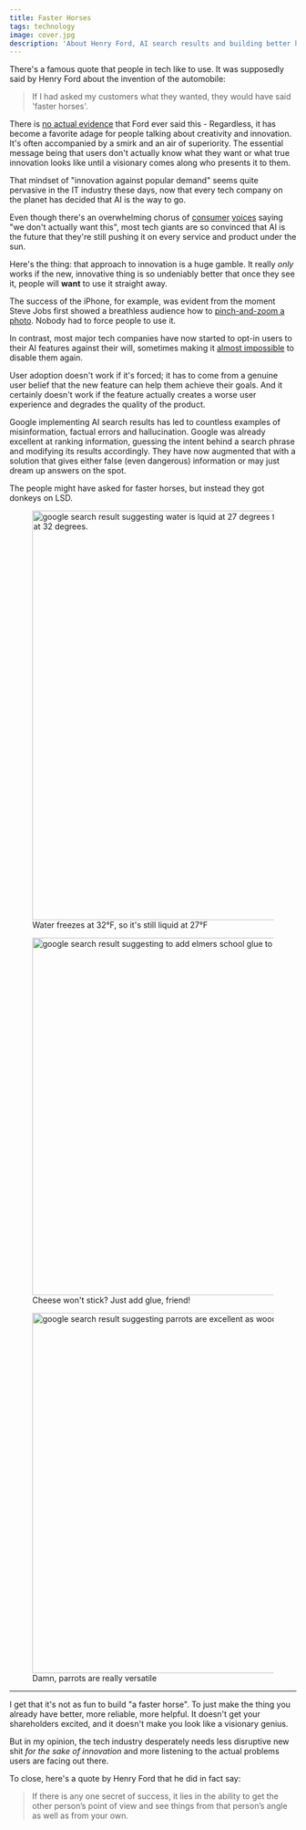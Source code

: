 ```yaml
---
title: Faster Horses
tags: technology
image: cover.jpg
description: 'About Henry Ford, AI search results and building better horses for your users.'
---
```


<p class="lead">There's a famous quote that people in tech like to use. It was supposedly said by Henry Ford about the invention of the automobile:</p>

> If I had asked my customers what they wanted, they would have said 'faster horses'.

There is [no actual evidence](https://quoteinvestigator.com/2011/07/28/ford-faster-horse/) that Ford ever said this - Regardless, it has become a favorite adage for people talking about creativity and innovation. It's often accompanied by a smirk and an air of superiority. The essential message being that users don't actually know what they want or what true innovation looks like until a visionary comes along who presents it to them.

That mindset of "innovation against popular demand" seems quite pervasive in the IT industry these days, now that every tech company on the planet has decided that AI is the way to go.

Even though there's an overwhelming chorus of [consumer](https://www.tandfonline.com/doi/full/10.1080/19368623.2024.2368040) [voices](https://www.sellcell.com/blog/iphone-vs-samsung-ai-survey/) saying "we don't actually want this", most tech giants are so convinced that AI is the future that they're still pushing it on every service and product under the sun.

Here's the thing: that approach to innovation is a huge gamble. It really _only_ works if the new, innovative thing is so undeniably better that once they see it, people will **want** to use it straight away.

The success of the iPhone, for example, was evident from the moment Steve Jobs first showed a breathless audience how to [pinch-and-zoom a photo](https://youtu.be/vN4U5FqrOdQ?si=MAkuQOD3_0NUOXhD&t=2032). Nobody had to force people to use it.

In contrast, most major tech companies have now started to opt-in users to their AI features against their will, sometimes making it [almost impossible](https://www.404media.co/opting-out-of-gmails-gemini-ai-summaries-is-a-mess-heres-how-to-do-it-we-think/) to disable them again.

User adoption doesn't work if it's forced; it has to come from a genuine user belief that the new feature can help them achieve their goals. And it certainly doesn't work if the feature actually creates a worse user experience and degrades the quality of the product.

Google implementing AI search results has led to countless examples of misinformation, factual errors and hallucination. Google was already excellent at ranking information, guessing the intent behind a search phrase and modifying its results accordingly. They have now augmented that with a solution that gives either false (even dangerous) information or may just dream up answers on the spot.

The people might have asked for faster horses, but instead they got donkeys on LSD.

<figure>
    <img src="https://res.cloudinary.com/mxb/image/upload/v1737280364/result1_hp0plj.png" loading="lazy" width="656" height="718" alt="google search result suggesting water is lquid at 27 degrees fahrenheit because it only freezes at 32 degrees." />
    <figcaption>Water freezes at 32°F, so it's still liquid at 27°F</figcaption>
</figure>

<figure>
    <img src="https://res.cloudinary.com/mxb/image/upload/v1737280364/resul2_tgaegs.png" loading="lazy" width="656" height="627" alt="google search result suggesting to add elmers school glue to pizza sauce to add tackiness" />
    <figcaption>Cheese won't stick? Just add glue, friend!</figcaption>
</figure>

<figure>
    <img src="https://res.cloudinary.com/mxb/image/upload/v1737280366/result3_vhfvku.webp" loading="lazy" width="656" height="632" alt="google search result suggesting parrots are excellent as woodworker or prison inmates" />
    <figcaption>Damn, parrots are really versatile</figcaption>
</figure>

---

I get that it's not as fun to build "a faster horse". To just make the thing you already have better, more reliable, more helpful. It doesn't get your shareholders excited, and it doesn't make you look like a visionary genius.

But in my opinion, the tech industry desperately needs less disruptive new shit _for the sake of innovation_ and more listening to the actual problems users are facing out there.

To close, here's a quote by Henry Ford that he did in fact say:

> If there is any one secret of success, it lies in the ability to get the other person’s point of view and see things from that person’s angle as well as from your own.
